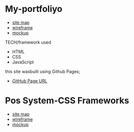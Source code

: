 # My-portfoliyo
<ul>
<li><a href="https://www.gloomaps.com/QkwcTRt6HY">site map</a></li>
<li><a href="https://wireframe.cc/pro/edit/567935">wireframe</a></li>
<li><a href="https://www.figma.com/file/mZYjAaVDflyg3lGuD6KLSO/Untitled?node-id=0%3A1">mockup</a></li>
</ul> 
TECH/framework used

<ul>
<li>HTML</li>
<li>CSS</li>
<li>JavaScript</li>
</ul>

this site wasbuilt using Github Pages;
<ul>
<li>
<a href="https://dilshan10.github.io/My-portfoliyo/">GitHub Page URL</a>
</li>
</ul>

# Pos System-CSS Frameworks
<ul>
<li><a href="https://www.gloomaps.com/gfwygGKtHd">site map</a></li>
<li><a href="https://wireframe.cc/wh2oWz">wireframe</a></li>
<li><a href="https://www.figma.com/file/2b4jJAVsJhMASnf1rjLFYp/Pos-System?node-id=0%3A1">mockup</a></li>
</ul>
